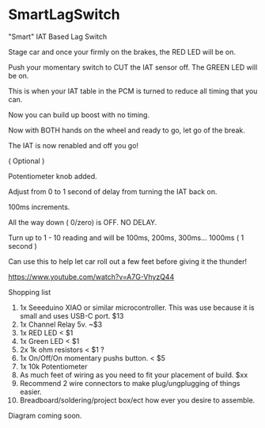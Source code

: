 # SmartLagSwitch
"Smart" IAT Based Lag Switch

Stage car and once your firmly on the brakes, the RED LED will be on.

Push your momentary switch to CUT the IAT sensor off. The GREEN LED will be on.

This is when your IAT table in the PCM is turned to reduce all timing that you can.

Now you can build up boost with no timing.

Now with BOTH hands on the wheel and ready to go, let go of the break.

The IAT is now renabled and off you go!

( Optional )

Potentiometer knob added.

Adjust from 0 to 1 second of delay from turning the IAT back on.

100ms increments.

All the way down ( 0/zero) is OFF. NO DELAY.

Turn up to 1 - 10 reading and will be 100ms, 200ms, 300ms... 1000ms ( 1 second )

Can use this to help let car roll out a few feet before giving it the thunder!

https://www.youtube.com/watch?v=A7G-VhyzQ44

Shopping list

1) 1x Seeeduino XIAO or similar microcontroller. This was use because it is small and uses USB-C port. $13
2) 1x Channel Relay 5v. ~$3
3) 1x RED LED < $1
4) 1x Green LED < $1
5) 2x 1k ohm resistors < $1 ?
6) 1x On/Off/On momentary pushs button. < $5
7) 1x 10k Potentiometer 
8) As much feet of wiring as you need to fit your placement of build. $xx
9) Recommend 2 wire connectors to make plug/ungplugging of things easier.
10) Breadboard/soldering/project box/ect how ever you desire to assemble.


Diagram coming soon.
